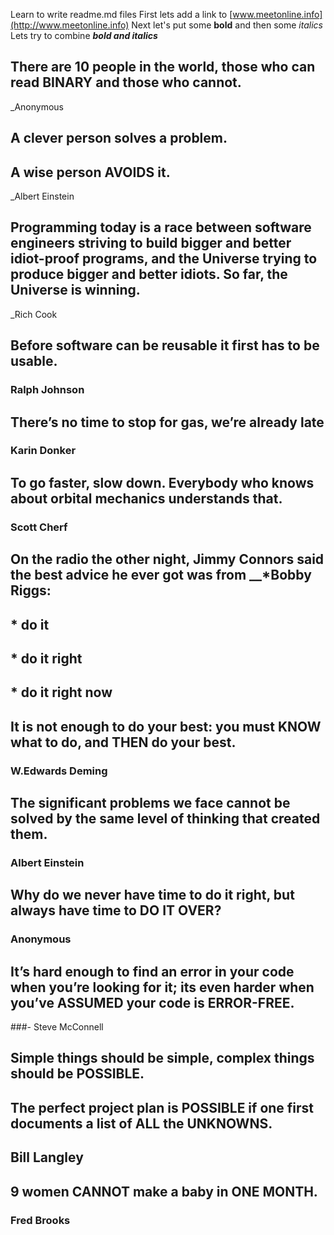 Learn to write readme.md files
First lets add a link to [www.meetonline.info](http://www.meetonline.info)
Next let's put some **bold** and then some *italics*
Lets try to combine __*bold and italics*__

## There are 10 people in the world, those who can read BINARY and those who cannot.
_Anonymous


## A clever person solves a problem.
## A wise person AVOIDS it.
_Albert Einstein


## Programming today is a race between software engineers striving to build bigger and better idiot-proof programs, and the Universe trying to produce bigger and better idiots. So far, the Universe is winning.
_Rich Cook


## Before software can be reusable it first has to be usable.
### Ralph Johnson


## There’s no time to stop for gas, we’re already late
### Karin Donker


## To go faster, slow down. Everybody who knows about orbital mechanics understands that.
### Scott Cherf


## On the radio the other night, Jimmy Connors said the best advice he ever got was from __*Bobby Riggs:
## * do it
## * do it right
## * do it right now


## It is not enough to do your best: you must KNOW what to do, and THEN do your best.
### W.Edwards Deming


## The significant problems we face cannot be solved by the same level of thinking that created them.
### Albert Einstein


## Why do we never have time to do it right, but always have time to DO IT OVER?
### Anonymous


## It’s hard enough to find an error in your code when you’re looking for it; its even harder when you’ve ASSUMED your code is ERROR-FREE.
###- Steve McConnell


## Simple things should be simple, complex things should be POSSIBLE.
## The perfect project plan is POSSIBLE if one first documents a list of ALL the UNKNOWNS.
## Bill Langley


## 9 women CANNOT make a baby in ONE MONTH.
### Fred Brooks
